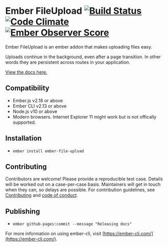 # Ember FileUpload [![Build Status](https://travis-ci.org/adopted-ember-addons/ember-file-upload.svg?branch=master)](https://travis-ci.org/adopted-ember-addons/ember-file-upload) [![Code Climate](https://codeclimate.com/github/adopted-ember-addons/ember-file-upload/badges/gpa.svg)](https://codeclimate.com/github/adopted-ember-addons/ember-file-upload) [![Ember Observer Score](https://emberobserver.com/badges/ember-file-upload.svg)](https://emberobserver.com/addons/ember-file-upload)

Ember FileUpload is an ember addon that makes uploading files easy.

Uploads continue in the background, even after a page transition. In other words they are persistent across routes in your application.

[View the docs here.](https://adopted-ember-addons.github.io/ember-file-upload/docs/)

## Compatibility

* Ember.js v2.18 or above
* Ember CLI v2.13 or above
* Node.js v10 or above
* Modern browsers. Internet Explorer 11 might work but is not offically supported.

## Installation

* `ember install ember-file-upload`

## Contributing

Contributors are welcome! Please provide a reproducible test case. Details will be worked out on a case-per-case basis. Maintainers will get in touch when they can, so delays are possible. For contribution guidelines, see [Contributing](CONTRIBUTING.md) and [code of conduct](CONDUCT.md).

## Publishing

* `ember github-pages:commit --message "Releasing docs"`

For more information on using ember-cli, visit [https://ember-cli.com/](https://ember-cli.com/).

